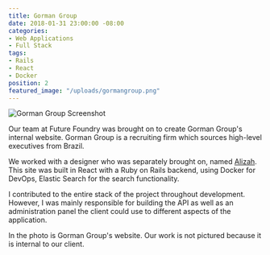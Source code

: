 ```yaml
---
title: Gorman Group
date: 2018-01-31 23:00:00 -08:00
categories:
- Web Applications
- Full Stack
tags:
- Rails
- React
- Docker
position: 2
featured_image: "/uploads/gormangroup.png"
---
```


![Gorman Group Screenshot](/uploads/gorman-group-hires.png)

Our team at Future Foundry was brought on to create Gorman Group's internal website. Gorman Group is a recruiting firm which sources high-level executives from Brazil.

We worked with a designer who was separately brought on, named [Alizah](https://alizah.com/). This site was built in React with a Ruby on Rails backend, using Docker for DevOps, Elastic Search for the search functionality.

I contributed to the entire stack of the project throughout development. However, I was mainly responsible for building the API as well as an administration panel the client could use to different aspects of the application.

In the photo is Gorman Group's website. Our work is not pictured because it is internal to our client.
